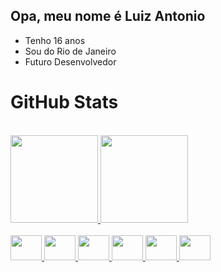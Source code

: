 ## Opa, meu nome é Luiz Antonio

- Tenho 16 anos
- Sou do Rio de Janeiro
- Futuro Desenvolvedor

##

<h1>GitHub Stats</h1>

<br>

<div>
<a href="https://github.com/LuizAntonio13">
<img height="140em" src="https://github-readme-stats.vercel.app/api/top-langs/?username=LuizAntonio13&layout=compact&langs_count=7&theme=tokyonight"/>
<img height="140em" src="https://github-readme-stats.vercel.app/api?username=LuizAntonio13&show_icons=true&theme=tokyonight&include_all_commits=true&count_private=true"/>
</div>
 
<br>
 
<div>
  <img height="40" width="50" src="https://cdn.jsdelivr.net/gh/devicons/devicon/icons/html5/html5-plain-wordmark.svg">
  <img height="40" width="50" src="https://cdn.jsdelivr.net/gh/devicons/devicon/icons/css3/css3-plain-wordmark.svg">
  <img height="40" width="50" src="https://cdn.jsdelivr.net/gh/devicons/devicon/icons/javascript/javascript-plain.svg">
  <img height="40" width="50" src="https://cdn.jsdelivr.net/gh/devicons/devicon/icons/python/python-original-wordmark.svg">
  <img height="40" width="50" src="https://cdn.jsdelivr.net/gh/devicons/devicon/icons/dart/dart-original.svg">
  <img height="40" width="50" src="https://cdn.jsdelivr.net/gh/devicons/devicon/icons/flutter/flutter-original.svg">
</div>
  
  ##
